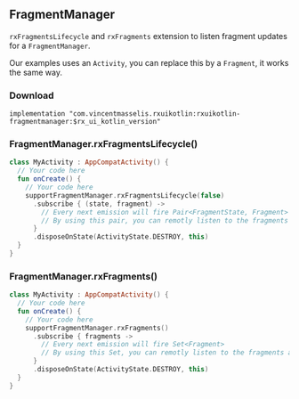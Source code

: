 ## FragmentManager

`rxFragmentsLifecycle` and `rxFragments` extension to listen fragment updates for a `FragmentManager`.

Our examples uses an `Activity`, you can replace this by a `Fragment`, it works the same way.

### Download

`implementation "com.vincentmasselis.rxuikotlin:rxuikotlin-fragmentmanager:$rx_ui_kotlin_version"`

### FragmentManager.rxFragmentsLifecycle()
```kotlin
class MyActivity : AppCompatActivity() {
  // Your code here
  fun onCreate() {
    // Your code here
    supportFragmentManager.rxFragmentsLifecycle(false)
      .subscribe { (state, fragment) ->
        // Every next emission will fire Pair<FragmentState, Fragment>
        // By using this pair, you can remotly listen to the fragments states events
      }
      .disposeOnState(ActivityState.DESTROY, this)
  }
}
```

### FragmentManager.rxFragments()
```kotlin
class MyActivity : AppCompatActivity() {
  // Your code here
  fun onCreate() {
    // Your code here
    supportFragmentManager.rxFragments()
      .subscribe { fragments ->
        // Every next emission will fire Set<Fragment>
        // By using this Set, you can remotly listen to the fragments adding or removing for the specified supportFragmentManager
      }
      .disposeOnState(ActivityState.DESTROY, this)
  }
}
```
